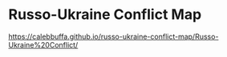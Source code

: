 # Russo-Ukraine Conflict Map
https://calebbuffa.github.io/russo-ukraine-conflict-map/Russo-Ukraine%20Conflict/
